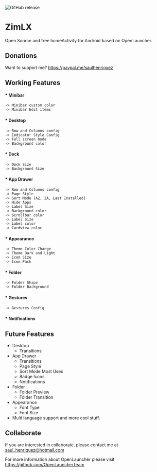 ![GitHub release](https://raw.githubusercontent.com/otakuhqz/zimlx-metadata-latest/master/en-US/featureGraphic.png)

# ZimLX
Open Source and free homeActivity for Android based on OpenLauncher.

## Donations
Want to support me? https://paypal.me/saulhenriquez

## Working Features
#### * Minibar
    -> Minibar custom color
    -> Minibar Edit items

#### * Desktop
    -> Row and Columns config
    -> Indicator Style Config
    -> Full screen mode
    -> Background color
#### * Dock
    -> Dock Size
    -> Background Size

#### * App Drawer
    -> Row and Columns config
    -> Page Style
    -> Sort Mode (AZ, ZA, Last Installed)
    -> Hide Apps
    -> Label Size
    -> Background color
    -> Scrollbar color
    -> Label Size
    -> Label color
    -> Cardview color


#### * Appearance
    -> Theme Color Change
    -> Theme Dark and Light
    -> Icon Size
    -> Icon Pack

#### * Folder
    -> Folder Shape
    -> Folder Background
#### * Gestures
    -> Gestures Config

#### * Notifications

## Future Features
* Desktop
    * Transitions
* App Drawer
    * Transitions
    * Page Style
    * Sort Mode Most Used
    * Badge Icons
    * Notifications
* Folder
    * Folder Preview
    * Folder Transition
* Appearance
    * Font Type
    * Font Size
* Multi language support and more cool stuff.

## Collaborate
If you are interested in collaborate, please contact me at saul_henriquez@hotmail.com

For more information about OpenLauncher please visit https://github.com/OpenLauncherTeam
